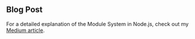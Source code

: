 ## Blog Post

For a detailed explanation of the Module System in Node.js, check out my [Medium article](https://medium.com/@2001dkmaurya/nodejs-04-module-system-in-node-js-6fe32404c317).

